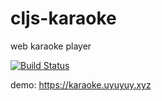 # cljs-karaoke
web karaoke player

[![Build Status](https://travis-ci.org/baskeboler/cljs-karaoke.svg?branch=master)](https://travis-ci.org/baskeboler/cljs-karaoke)

demo: https://karaoke.uyuyuy.xyz
